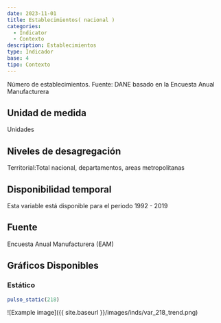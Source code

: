 ```yaml
---
date: 2023-11-01
title: Establecimientos( nacional )
categories:
  - Indicator
  - Contexto
description: Establecimientos
type: Indicador
base: 4
tipo: Contexto
--- 
```


Número de establecimientos.
Fuente: DANE basado en la Encuesta Anual Manufacturera

## Unidad de medida
Unidades

## Niveles de desagregación
Territorial:Total nacional, departamentos, areas metropolitanas

## Disponibilidad temporal
Esta variable está disponible para el periodo 1992 - 2019

## Fuente
Encuesta Anual Manufacturera (EAM)

## Gráficos Disponibles

### Estático

``` R
pulso_static(218)
```

![Example image]({{ site.baseurl }}/images/inds/var_218_trend.png)